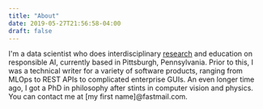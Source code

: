 ```yaml
---
title: "About"
date: 2019-05-27T21:56:58-04:00
draft: false
---
```


I'm a data scientist who does interdisciplinary [research](/papers) and education on responsible AI, currently based in Pittsburgh, Pennsylvania. Prior to this, I was a technical writer for a variety of software products, ranging from MLOps to REST APIs to complicated enterprise GUIs. An even longer time ago, I got a PhD in philosophy after stints in computer vision and physics. You can contact me at [my first name]@fastmail.com.